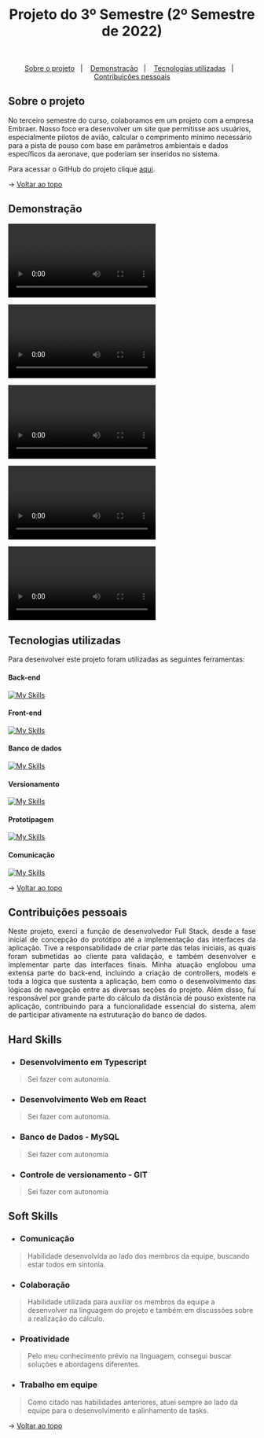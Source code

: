 <h1 align="center">Projeto do 3º Semestre (2º Semestre de 2022)</h1>

<br id="topo">

<p align="center">
  <a href="#about">Sobre o projeto</a>&nbsp;&nbsp;&nbsp;|&nbsp;&nbsp;&nbsp;
  <a href="#demonstration">Demonstração</a>&nbsp;&nbsp;&nbsp;|&nbsp;&nbsp;&nbsp;
  <a href="#tech">Tecnologias utilizadas</a>&nbsp;&nbsp;&nbsp;|&nbsp;&nbsp;&nbsp;
  <a href="#dev">Contribuições pessoais</a>
</p>

<div id="about">

## Sobre o projeto

<p align="justify">

No terceiro semestre do curso, colaboramos em um projeto com a empresa Embraer. Nosso foco era desenvolver um site que permitisse aos usuários, especialmente pilotos de avião, calcular o comprimento mínimo necessário para a pista de pouso com base em parâmetros ambientais e dados específicos da aeronave, que poderiam ser inseridos no sistema.

Para acessar o GitHub do projeto clique [aqui](https://github.com/Lkduarte/API_Embraer).

</p>

→ [Voltar ao topo](#topo)

</div>

<div id="demonstration">

## Demonstração

<video src="videos/204178468-670df896-4009-41de-a2fe-a0d3a3cb383d.mp4" controls title="Title"></video>

<video src="videos/204177913-5033556b-7b08-47f0-acac-18038db1372f.mp4" controls title="Title"></video>

<video src="videos/204177931-23b07690-32ee-4099-aea5-5fc7fa1c2f3c.mp4" controls title="Title"></video>

<video src="videos/204177951-a1793c40-2065-441c-82cd-e3fe6ace666a.mp4" controls title="Title"></video>

<video src="videos/204177964-65c7e425-47ff-4570-b5df-8438089cb769.mp4" controls title="Title"></video>

</div>

<div id="tech">

## Tecnologias utilizadas

Para desenvolver este projeto foram utilizadas as seguintes ferramentas:

<h4 align="left">Back-end</h4>  

[![My Skills](https://skillicons.dev/icons?i=js,ts)](https://skillicons.dev)

<h4 align="left">Front-end</h4> 

[![My Skills](https://skillicons.dev/icons?i=html,css,react,bootstrap)](https://skillicons.dev)

<h4 align="left">Banco de dados</h4>

[![My Skills](https://skillicons.dev/icons?i=mysql)](https://skillicons.dev)

<h4 align="left">Versionamento</h4> 

[![My Skills](https://skillicons.dev/icons?i=git,github)](https://skillicons.dev)

<h4 align="left">Prototipagem</h4> 

[![My Skills](https://skillicons.dev/icons?i=figma)](https://skillicons.dev)

<h4 align="left">Comunicação</h4> 

[![My Skills](https://skillicons.dev/icons?i=discord,slack)](https://skillicons.dev)

→ [Voltar ao topo](#topo)

</div>

<div id="dev">

## Contribuições pessoais

<p align="justify">Neste projeto, exerci a função de desenvolvedor Full Stack, desde a fase inicial de concepção do protótipo até a implementação das interfaces da aplicação. Tive a responsabilidade de criar parte das telas iniciais, as quais foram submetidas ao cliente para validação, e também desenvolver e implementar parte das interfaces finais. Minha atuação englobou uma extensa parte do back-end, incluindo a criação de controllers, models e toda a lógica que sustenta a aplicação, bem como o desenvolvimento das lógicas de navegação entre as diversas seções do projeto. Além disso, fui responsável por grande parte do cálculo da distância de pouso existente na aplicação, contribuindo para a funcionalidade essencial do sistema, alem de participar ativamente na estruturação do banco de dados.</p>

## Hard Skills

- ### Desenvolvimento em Typescript
> Sei fazer com autonomia.

- ### Desenvolvimento Web em React
> Sei fazer com autonomia.

- ### Banco de Dados - MySQL
> Sei fazer com autonomia

- ### Controle de versionamento - GIT
> Sei fazer com autonomia

## Soft Skills

- ### Comunicação
 > Habilidade desenvolvida ao lado dos membros da equipe, buscando estar todos em sintonia.

- ### Colaboração
>Habilidade utilizada para auxiliar os membros da equipe a desenvolver na linguagem do projeto e também em discussões sobre a realização do cálculo.

- ### Proatividade
>Pelo meu conhecimento prévio na linguagem, consegui buscar soluções e abordagens diferentes.

- ### Trabalho em equipe
> Como citado nas habilidades anteriores, atuei sempre ao lado da equipe para o desenvolvimento e alinhamento de tasks.

→ [Voltar ao topo](#topo)

</div>